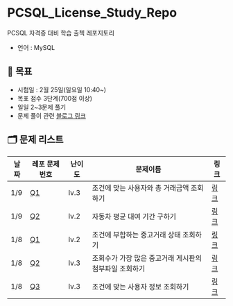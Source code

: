 # PCSQL_License_Study_Repo

PCSQL 자격증 대비 학습 출첵 레포지토리

- 언어 : MySQL

## 📝 목표

- 시험일 : 2월 25일(일요일 10:40~)
- 목표 점수 3단계(700점 이상)
- 일일 2~3문제 풀기
- 문제 풀이 관련 [블로그 링크](https://velog.io/@gloom/series/SQL)

## 🗂️ 문제 리스트

| 날짜  | 레포 문제 번호                        | 난이도  | 문제이름                           | 링크                                                                     |
|-----|---------------------------------|------|--------------------------------|------------------------------------------------------------------------|
| 1/9 | [Q1](./programmers/0109/Q1.sql) | lv.3 | 조건에 맞는 사용자와 총 거래금액 조회하기        | [링크](https://school.programmers.co.kr/learn/courses/30/lessons/164668) |
| 1/9 | [Q2](./programmers/0109/Q2.sql) | lv.2 | 자동차 평균 대여 기간 구하기               | [링크](https://school.programmers.co.kr/learn/courses/30/lessons/157342) |
| 1/8 | [Q1](./programmers/0108/Q1.sql) | lv.2 | 조건에 부합하는 중고거래 상태 조회하기          | [링크](https://school.programmers.co.kr/learn/courses/30/lessons/164672) | 
| 1/8 | [Q2](./programmers/0108/Q2.sql) | lv.3 | 조회수가 가장 많은 중고거래 게시판의 첨부파일 조회하기 | [링크](https://school.programmers.co.kr/learn/courses/30/lessons/164671) | 
| 1/8 | [Q3](./programmers/0108/Q3.sql) | lv.3 | 조건에 맞는 사용자 정보 조회하기             | [링크](https://school.programmers.co.kr/learn/courses/30/lessons/164670) | 
